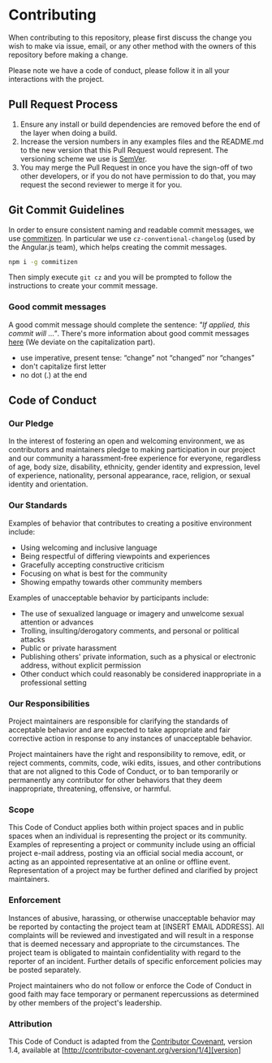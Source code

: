 # Contributing

When contributing to this repository, please first discuss the change you wish
to make via issue, email, or any other method with the owners of this repository
before making a change.

Please note we have a code of conduct, please follow it in all your interactions
with the project.

## Pull Request Process

1.  Ensure any install or build dependencies are removed before the end of the
    layer when doing a build.
2.  Increase the version numbers in any examples files and the README.md to the
    new version that this Pull Request would represent. The versioning scheme we
    use is [SemVer](http://semver.org/).
3.  You may merge the Pull Request in once you have the sign-off of two other
    developers, or if you do not have permission to do that, you may request the
    second reviewer to merge it for you.

## Git Commit Guidelines

In order to ensure consistent naming and readable commit messages, we use
[commitizen](https://github.com/ajoslin/conventional-changelog). In particular
we use `cz-conventional-changelog` (used by the Angular.js team), which helps
creating the commit messages.

```bash
npm i -g commitizen
```

Then simply execute `git cz` and you will be prompted to follow the instructions
to create your commit message.

### Good commit messages

A good commit message should complete the sentence: _"If applied, this commit
will ..."_. There's more information about good commit messages
[here](https://chris.beams.io/posts/git-commit/) (We deviate on the
capitalization part).

* use imperative, present tense: “change” not “changed” nor “changes”
* don't capitalize first letter
* no dot (.) at the end

## Code of Conduct

### Our Pledge

In the interest of fostering an open and welcoming environment, we as
contributors and maintainers pledge to making participation in our project and
our community a harassment-free experience for everyone, regardless of age, body
size, disability, ethnicity, gender identity and expression, level of
experience, nationality, personal appearance, race, religion, or sexual identity
and orientation.

### Our Standards

Examples of behavior that contributes to creating a positive environment
include:

* Using welcoming and inclusive language
* Being respectful of differing viewpoints and experiences
* Gracefully accepting constructive criticism
* Focusing on what is best for the community
* Showing empathy towards other community members

Examples of unacceptable behavior by participants include:

* The use of sexualized language or imagery and unwelcome sexual attention or
  advances
* Trolling, insulting/derogatory comments, and personal or political attacks
* Public or private harassment
* Publishing others' private information, such as a physical or electronic
  address, without explicit permission
* Other conduct which could reasonably be considered inappropriate in a
  professional setting

### Our Responsibilities

Project maintainers are responsible for clarifying the standards of acceptable
behavior and are expected to take appropriate and fair corrective action in
response to any instances of unacceptable behavior.

Project maintainers have the right and responsibility to remove, edit, or reject
comments, commits, code, wiki edits, issues, and other contributions that are
not aligned to this Code of Conduct, or to ban temporarily or permanently any
contributor for other behaviors that they deem inappropriate, threatening,
offensive, or harmful.

### Scope

This Code of Conduct applies both within project spaces and in public spaces
when an individual is representing the project or its community. Examples of
representing a project or community include using an official project e-mail
address, posting via an official social media account, or acting as an appointed
representative at an online or offline event. Representation of a project may be
further defined and clarified by project maintainers.

### Enforcement

Instances of abusive, harassing, or otherwise unacceptable behavior may be
reported by contacting the project team at [INSERT EMAIL ADDRESS]. All
complaints will be reviewed and investigated and will result in a response that
is deemed necessary and appropriate to the circumstances. The project team is
obligated to maintain confidentiality with regard to the reporter of an
incident. Further details of specific enforcement policies may be posted
separately.

Project maintainers who do not follow or enforce the Code of Conduct in good
faith may face temporary or permanent repercussions as determined by other
members of the project's leadership.

### Attribution

This Code of Conduct is adapted from the [Contributor Covenant][homepage],
version 1.4, available at [http://contributor-covenant.org/version/1/4][version]

[homepage]: http://contributor-covenant.org
[version]: http://contributor-covenant.org/version/1/4/
